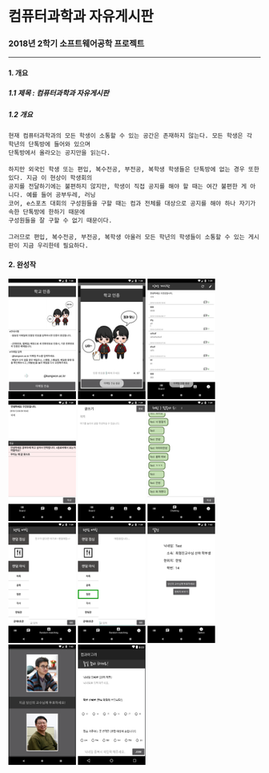 컴퓨터과학과 자유게시판
=====================
### 2018년 2학기 소프트웨어공학 프로젝트
*****
#### 1. 개요
##### 1.1 제목 : 컴퓨터과학과 자유게시판
##### 1.2 개요
    현재 컴퓨터과학과의 모든 학생이 소통할 수 있는 공간은 존재하지 않는다. 모든 학생은 각 학년의 단톡방에 들어와 있으며
    단톡방에서 올라오는 공지만을 읽는다. 
    
    하지만 외국인 학생 또는 편입, 복수전공, 부전공, 복학생 학생들은 단톡방에 없는 경우 또한 있다. 지금 이 현상이 학생회의
    공지를 전달하기에는 불편하지 않지만, 학생이 직접 공지를 해야 할 때는 여간 불편한 게 아니다. 예를 들어 공부두레, 러닝
    코어, e스포츠 대회의 구성원들을 구할 때는 컴과 전체를 대상으로 공지를 해야 하나 자기가 속한 단톡방에 한하기 때문에 
    구성원들을 잘 구할 수 없기 때문이다. 
    
    그러므로 편입, 복수전공, 부전공, 복학생 아울러 모든 학년의 학생들이 소통할 수 있는 게시판이 지금 우리한테 필요하다.

#### 2. 완성작
<img src="./img/1.png" width="135" height="240"> <img src="./img/2.png" width="135" height="240"> <img src="./img/3.png" width="135" height="240"> <img src="./img/4.png" width="135" height="240"> <img src="./img/5.png" width="135" height="240"> <img src="./img/6.png" width="135" height="240">
<img src="./img/7.png" width="135" height="240"> <img src="./img/8.png" width="135" height="240"> <img src="./img/9.png" width="135" height="240"> <img src="./img/10.png" width="135" height="240"> <img src="./img/11.PNG" width="135" height="240">
